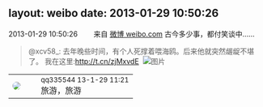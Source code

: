 layout: weibo
date: 2013-01-29 10:50:26
---
<meta name="referrer" content="no-referrer" />

2013-01-29 10:50:26  &nbsp;&nbsp;&nbsp;&nbsp;&nbsp;&nbsp; 来自 <a href="http://weibo.com/" rel="nofollow">微博 weibo.com</a>
古今多少事，都付笑谈中……
>  @xcv58_: 去年晚些时间，有个人死撑着喂海鸥。后来他就突然龌龊不堪了。 我在这里:http://t.cn/zjMxvdE ​​​
>  ![图片](https://ww1.sinaimg.cn/large/801f7e9ajw1e1a7gui4ncj.jpg)

<table style="width: 100%;">
  <tr>
    <td style="width: 40px;"><img style="border-radius:50%" src="https://tva4.sinaimg.cn/crop.0.0.180.180.50/7d25944djw1e8qgp5bmzyj2050050aa8.jpg?KID=imgbed,tva&Expires=1624465127&ssig=tNbFEcAold"></td>
    <td colspan="2"><small>qq335544 13-1-29 11:21</small><br/>旅游，旅游</td>
  </tr>
</table>

